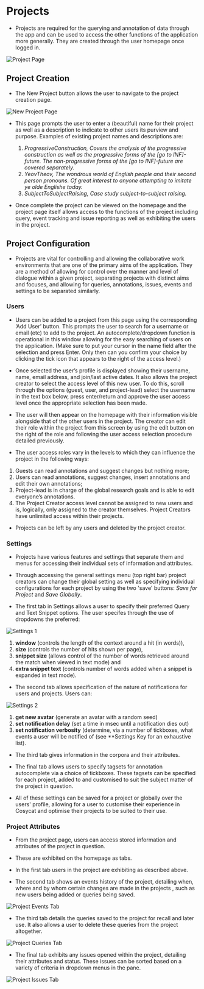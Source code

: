 # **Projects**

* Projects are required for the querying and annotation of data through the app and can be used to access the other functions of the application more generally. They are created through the user homepage once logged in.

![Project Page](https://github.com/WillStanding/cosycat-wiki/blob/a7d020ebb2b8e9b15cbf2c83efd8dc72b0d63885/Project%20page.png?raw=true "Project Page 1")

 ## **Project Creation**

* The New Project button allows the user to navigate to the project creation page.

![New Project Page](https://github.com/WillStanding/cosycat-wiki/blob/a7d020ebb2b8e9b15cbf2c83efd8dc72b0d63885/New%20Project%20Page.png?raw=true "Project Page 2")

* This page prompts the user to enter a (beautiful) name for their project as well as a description to indicate to other users its purview and purpose. Examples of existing project names and descriptions are:
  1. *ProgressiveConstruction, Covers the analysis of the progressive construction as well as the progressive forms of the [go to INF]-    future. The non-progressive forms of the [go to INF]-future are covered separately.*
  2. *YeovTheov, The wondrous world of English people and their second person pronouns. Of great interest to anyone attempting to imitate ye olde Englishe today.*
  3. *SubjectToSubjectRaising, Case study subject-to-subject raising.*
  
 * Once complete the project can be viewed on the homepage and the project page itself allows access to the functions of the project including query, event tracking and issue reporting as well as exhibiting the users in the project.
  
  ## **Project Configuration**
  
  * Projects are vital for controlling and allowing the collaborative work environments that are one of the primary aims of the application. They are a method of allowing for control over the manner and level of dialogue within a given project, separating projects with distinct aims and focuses, and allowing for queries, annotations, issues, events and settings to be separated similarly. 

  ### **Users**
  
  *	Users can be added to a project from this page using the corresponding ‘Add User’ button. This prompts the user to search for a username or email (etc) to add to the project. An autocomplete/dropdown function is operational in this window allowing for the easy searching of users on the application. (Make sure to put your cursor in the name field after the selection and press Enter. Only then can you confirm your choice by clicking the tick icon that appears to the right of the access level.)
  
  *	Once selected the user’s profile is displayed showing their username, name, email address, and join/last active dates. It also allows the project creator to select the access level of this new user. To do this, scroll through the options (guest, user, and project-lead) select the username in the text box below, press enter/return and approve the user access level once the appropriate selection has been made.
  
  * The user will then appear on the homepage with their information visible alongside that of the other users in the project. The creator can edit their role within the project from this screen by using the edit button on the right of the role and following the user access selection procedure detailed previously.
  
  * The user access roles vary in the levels to which they can influence the project in the following ways: 
  1. Guests can read annotations and suggest changes but nothing more; 
  2. Users can read annotations, suggest changes, insert annotations and edit their own annotations; 
  3. Project-lead is in charge of the global research goals and is able to edit everyone’s annotations. 
  4. The Project Creator access level cannot be assigned to new users and is, logically, only assigned to the creator themselves. Project Creators have unlimited access within their projects.
  
  *	Projects can be left by any users and deleted by the project creator.
  
  ### **Settings**
    
  * Projects have various features and settings that separate them and menus for accessing their individual sets of information and attributes. 
  
  * Through accessing the general settings menu (top right bar) project creators can change their global setting as well as specifying individual configurations for each project by using the two 'save' buttons: *Save for Project* and *Save Globally*.
  
  * The first tab in Settings allows a user to specify their preferred Query and Text Snippet options. The user specifes through the use of dropdowns the preferred:
  
  ![Settings 1](https://github.com/WillStanding/cosycat-wiki/blob/a7d020ebb2b8e9b15cbf2c83efd8dc72b0d63885/Settings%20Tab%201.png?raw=true "Settings 1")
  
  1. **window** (controls the length of the context around a hit (in words)), 
  2. **size** (controls the number of hits shown per page), 
  3. **snippet size** (allows control of the number of words retrieved around the match when viewed in text mode) and 
  4. **extra snippet text** (controls number of words added when a snippet is expanded in text mode). 
  
  * The second tab allows specification of the nature of notifications for users and projects. Users can:
  
  ![Settings 2](https://github.com/WillStanding/cosycat-wiki/blob/a7d020ebb2b8e9b15cbf2c83efd8dc72b0d63885/Settings%20Tab%201.png?raw=true "Settings 2")
  
  1. **get new avatar** (generate an avatar with a random seed)
  2. **set notification delay** (set a time in msec until a notification dies out)
  3. **set notification verbosity** (determine, via a number of tickboxes, what events a user will be notified of (see **Settings Key for an exhaustive list).
  
  * The third tab gives information in the corpora and their attributes.
  
  * The final tab allows users to specify tagsets for annotation autocomplete via a choice of tickboxes. These tagsets can be specified for each project, added to and customised to suit the subject matter of the project in question.
  
  * All of these settings can be saved for a project or globally over the users' profile, allowing for a user to customise their experience in Cosycat and optimise their projects to be suited to their use.
  
  ### **Project Attributes**
  
  * From the project page, users can access stored information and attributes of the project in question. 
  
  * These are exhibited on the homepage as tabs. 
  
  * In the first tab users in the project are exhibiting as described above.
  
  * The second tab shows an events history of the project, detailing when, where and by whom certain changes are made in the projects , such as new users being added or queries being saved.
  
  ![Project Events Tab](https://github.com/WillStanding/cosycat-wiki/blob/a7d020ebb2b8e9b15cbf2c83efd8dc72b0d63885/Project%20Events%20Tab.png?raw=true "Events Tab")
  
  * The third tab details the queries saved to the project for recall and later use. It also allows a user to delete these queries from the project altogether.
  
  ![Project Queries Tab](https://github.com/WillStanding/cosycat-wiki/blob/a7d020ebb2b8e9b15cbf2c83efd8dc72b0d63885/Project%20Queries%20Tab.png?raw=true "Queries Tab")
  
  * The final tab exhibits any issues opened within the project, detailing their attributes and status. These issues can be sorted based on a variety of criteria in dropdown menus in the pane.
  
  ![Project Issues Tab](https://raw.githubusercontent.com/WillStanding/cosycat-wiki/a7d020ebb2b8e9b15cbf2c83efd8dc72b0d63885/Project%20Queries%20Tab.png "Issues Tab")
  
  
  
  
 



